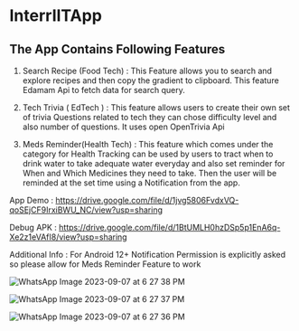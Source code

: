 # InterrIITApp

## The App Contains Following Features
1. Search Recipe (Food Tech) : This Feature allows you to search and explore recipes and then copy the gradient to clipboard. This feature Edamam Api to fetch data for search query.

2. Tech Trivia ( EdTech ) : This feature allows users to create their own set of trivia Questions related to tech they can chose difficulty level and also number of questions. It uses open OpenTrivia Api

3. Meds Reminder(Health Tech) : This feature which comes under the category for Health Tracking can be used by users to tract when to drink water to take adequate water everyday and also set reminder for When and Which Medicines they need to take. Then the user will be reminded at the set time using a Notification from the app.

App Demo : https://drive.google.com/file/d/1jvg5806FvdxVQ-qoSEjCF9IrxiBWU_NC/view?usp=sharing

Debug APK : https://drive.google.com/file/d/1BtUMLH0hzDSp5p1EnA6q-Xe2z1eVAfI8/view?usp=sharing

Additional Info : For Android 12+ Notification Permission is explicitly asked so please allow for Meds Reminder Feature to work


![WhatsApp Image 2023-09-07 at 6 27 38 PM](https://github.com/shashankiitbhu/InterrIITApp/assets/126143257/b312df0a-3956-4fff-bb9b-a54b230c70ab)


![WhatsApp Image 2023-09-07 at 6 27 37 PM](https://github.com/shashankiitbhu/InterrIITApp/assets/126143257/e8989bc3-a184-40be-8e80-ffbf3d6b4dd4)

![WhatsApp Image 2023-09-07 at 6 27 36 PM](https://github.com/shashankiitbhu/InterrIITApp/assets/126143257/c6c0dd31-2475-405b-b299-1edd7095a38f)
